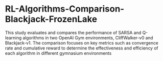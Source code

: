 # RL-Algorithms-Comparison-Blackjack-FrozenLake

This study evaluates and compares the performance of SARSA and Q-learning algorithms in two OpenAI Gym environments, CliffWalker-v0 and Blackjack-v1. The comparison focuses on key metrics such as convergence rate and cumulative reward to determine the effectiveness and efficiency of each algorithm in different gymnasium environments
